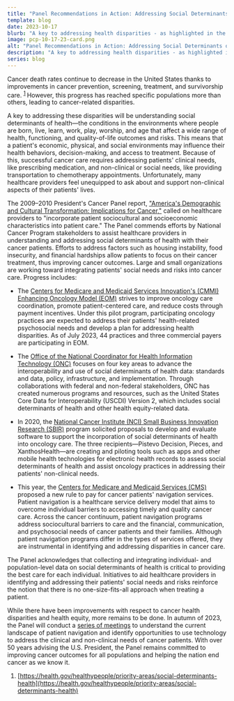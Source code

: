 ```yaml
---
title: "Panel Recommendations in Action: Addressing Social Determinants of Health in Cancer Care"
template: blog
date: 2023-10-17
blurb: "A key to addressing health disparities - as highlighted in the 2010 Panel Report - is addressing social determinants of health in patient care. Learn how organizations are taking steps to better address patients’ social needs and risks in cancer care."
image: pcp-10-17-23-card.png
alt: "Panel Recommendations in Action: Addressing Social Determinants of Health in Cancer Care"
description: "A key to addressing health disparities - as highlighted in the 2010 Panel Report - is addressing social determinants of health in patient care. Learn how organizations are taking steps to better address patients’ social needs and risks in cancer care."
series: blog
---
```


Cancer death rates continue to decrease in the United States thanks to improvements in cancer prevention, screening, treatment, and survivorship care.
<sup>
[1](#footnote-1)
</sup>
However, this progress has reached specific populations more than others, leading to cancer-related disparities.

A key to addressing these disparities will be understanding social determinants of health—the conditions in the environments where people are born, live, learn, work, play, worship, and age that affect a wide range of health, functioning, and quality-of-life outcomes and risks.  This means that a patient's economic, physical, and social environments may influence their health behaviors, decision-making, and access to treatment. Because of this, successful cancer care requires addressing patients' clinical needs, like prescribing medication, and non-clinical or social needs, like providing transportation to chemotherapy appointments. Unfortunately, many healthcare providers feel unequipped to ask about and support non-clinical aspects of their patients' lives.

The 2009–2010 President's Cancer Panel report, ["America's Demographic and Cultural Transformation: Implications for Cancer,"](https://deainfo.nci.nih.gov/advisory/pcp/annualReports/pcp09-10rpt/pcp09-10rpt.pdf) called on healthcare providers to "incorporate patient sociocultural and socioeconomic characteristics into patient care." The Panel commends efforts by National Cancer Program stakeholders to assist healthcare providers in understanding and addressing social determinants of health with their cancer patients. Efforts to address factors such as housing instability, food insecurity, and financial hardships allow patients to focus on their cancer treatment, thus improving cancer outcomes. Large and small organizations are working toward integrating patients' social needs and risks into cancer care. Progress includes:

<div>
<image-with-class
	className="float-right"
	imagewidth="35%"
	src="pcp-10-17-23.jpeg"
	alt="America’s Demographic and Cultural Transformation: Implications for Cancer">
</image-with-class>
</div>

- The [Centers for Medicare and Medicaid Services Innovation's (CMMI) Enhancing Oncology Model (EOM)](https://innovation.cms.gov/innovation-models/enhancing-oncology-model) strives to improve oncology care coordination, promote patient-centered care, and reduce costs through payment incentives. Under this pilot program, participating oncology practices are expected to address their patients' health-related psychosocial needs and develop a plan for addressing health disparities. As of July 2023, 44 practices and three commercial payers are participating in EOM.

- The [Office of the National Coordinator for Health Information Technology (ONC)](https://www.healthit.gov/health-equity/social-determinants-health) focuses on four key areas to advance the interoperability and use of social determinants of health data: standards and data, policy, infrastructure, and implementation. Through collaborations with federal and non-federal stakeholders, ONC has created numerous programs and resources, such as the United States Core Data for Interoperability (USCDI) Version 2, which includes social determinants of health and other health equity-related data.

- In 2020, the [National Cancer Institute (NCI) Small Business Innovation Research (SBIR)](https://sbir.cancer.gov/) program solicited proposals to develop and evaluate software to support the incorporation of social determinants of health into oncology care. The three recipients—Pistevo Decision, Pieces, and XanthosHealth—are creating and piloting tools such as apps and other mobile health technologies for electronic health records to assess social determinants of health and assist oncology practices in addressing their patients' non-clinical needs.

- This year, the [Centers for Medicare and Medicaid Services (CMS)](https://www.cms.gov/newsroom/press-releases/cms-physician-payment-rule-advances-health-equity) proposed a new rule to pay for cancer patients' navigation services. Patient navigation is a healthcare service delivery model that aims to overcome individual barriers to accessing timely and quality cancer care. Across the cancer continuum, patient navigation programs address sociocultural barriers to care and the financial, communication, and psychosocial needs of cancer patients and their families. Although patient navigation programs differ in the types of services offered, they are instrumental in identifying and addressing disparities in cancer care.

The Panel acknowledges that collecting and integrating individual- and population-level data on social determinants of health is critical to providing the best care for each individual. Initiatives to aid healthcare providers in identifying and addressing their patients' social needs and risks reinforce the notion that there is no one-size-fits-all approach when treating a patient.

While there have been improvements with respect to cancer health disparities and health equity, more remains to be done. In autumn of 2023, the Panel will conduct a [series of meetings](/reports/2023/inequities/) to understand the current landscape of patient navigation and identify opportunities to use technology to address the clinical and non-clinical needs of cancer patients. With over 50 years advising the U.S. President, the Panel remains committed to improving cancer outcomes for all populations and helping the nation end cancer as we know it.

<div id="footnote-1">

1. [https://health.gov/healthypeople/priority-areas/social-determinants-health](https://health.gov/healthypeople/priority-areas/social-determinants-health)

</div>
